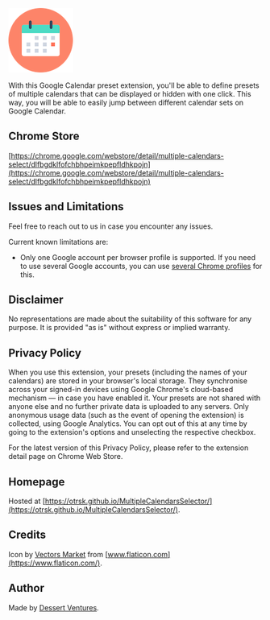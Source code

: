 ![](icon128.png)

With this Google Calendar preset extension, you'll be able to define presets of multiple calendars that can be displayed or hidden with one click. This way, you will be able to easily jump between different calendar sets on Google Calendar.



## Chrome Store

[https://chrome.google.com/webstore/detail/multiple-calendars-select/dlfbgdklfofchbhpeimkpepfldhkpojn](https://chrome.google.com/webstore/detail/multiple-calendars-select/dlfbgdklfofchbhpeimkpepfldhkpojn)


## Issues and Limitations

Feel free to reach out to us in case you encounter any issues.

Current known limitations are:

- Only one Google account per browser profile is supported. If you need to use several Google accounts, you can use [several Chrome profiles](https://support.google.com/chrome/answer/2364824?hl=en&co=GENIE.Platform%3DDesktop) for this.


## Disclaimer

No representations are made about the suitability of this software for any purpose. It is provided "as is" without express or implied warranty.


## Privacy Policy

When you use this extension, your presets (including the names of your calendars) are stored in your browser's local storage. They synchronise across your signed-in devices using Google Chrome's cloud-based mechanism — in case you have enabled it. Your presets are not shared with anyone else and no further private data is uploaded to any servers. Only anonymous usage data (such as the event of opening the extension) is collected, using Google Analytics. You can opt out of this at any time by going to the extension's options and unselecting the respective checkbox.

For the latest version of this Privacy Policy, please refer to the extension detail page on Chrome Web Store.


## Homepage

Hosted at [https://otrsk.github.io/MultipleCalendarsSelector/](https://otrsk.github.io/MultipleCalendarsSelector/).


## Credits

Icon by [Vectors Market](https://www.flaticon.com/authors/vectors-market) from [www.flaticon.com](https://www.flaticon.com/).


## Author

Made by [Dessert Ventures](https://dessertventures.com).
